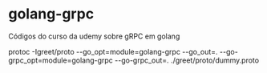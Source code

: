 # golang-grpc

Códigos do curso da udemy sobre gRPC em golang

protoc -Igreet/proto --go_opt=module=golang-grpc --go_out=. --go-grpc_opt=module=golang-grpc  --go-grpc_out=. ./greet/proto/dummy.proto
